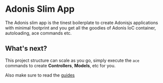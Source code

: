 # Adonis Slim App

The Adonis slim app is the tinest boilerplate to create Adonisjs applications with minimal footprint and you get all the goodies of Adonis IoC container, autoloading, ace commands etc.

## What's next?

This project structure can scale as you go, simply execute the `ace` commands to create **Controllers**, **Models**, etc for you. 

Also make sure to read the
[guides](http://dev.adonisjs.com/docs/4.0/installation)
